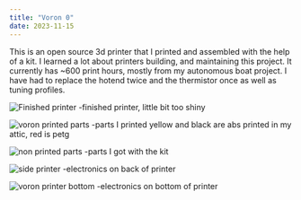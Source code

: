 ```yaml
---
title: "Voron 0"
date: 2023-11-15
---
```


This is an open source 3d printer that I printed and assembled with the help of a kit. I learned a lot about printers building, and maintaining this project. It currently has ~600 print hours, mostly from my autonomous boat project. I have had to replace the hotend twice and the thermistor once as well as tuning profiles. 

![Finished printer](https://github.com/user-attachments/assets/168d4304-b49d-49b8-acbc-87af92010878)
-finished printer, little bit too shiny

![voron printed parts](https://github.com/user-attachments/assets/ef04c316-c418-4060-92ac-1c6ef6bf5b04)
-parts I printed yellow and black are abs printed in my attic, red is petg

![non printed parts](https://github.com/user-attachments/assets/4e92553f-76f8-4d1f-bb46-0d7b7439e967)
-parts I got with the kit

![side printer](https://github.com/user-attachments/assets/076ec69b-4439-4ae9-beb4-1d367f87b8f6)
-electronics on back of printer

![voron printer bottom](https://github.com/user-attachments/assets/5f84c910-227b-45df-8764-54abdaa004ef)
-electronics on bottom of printer

